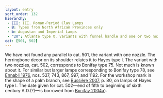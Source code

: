 ```yaml
---
layout: entry
sort_order: 132
hierarchy:
 - III: III. Roman-Period Clay Lamps
 - B: Types from North African Provinces only
 - b: Augustan and Imperial Lamps
 - "28": Atlante type X, variants with funnel handle and one or two nozzles
cat: [501, 502]
---
```


We have not found any parallel to cat. 501, the variant with one nozzle. The herringbone decor on its shoulder relates it to Hayes type I. The variant with two nozzles, cat. 502, corresponds to Bonifay type 75. Not much is known about it. For similar but larger lamps corresponding to Bonifay type 78, see <a href='../../bibliography/#ennabli-1976'>Ennabli 1976</a>, nos. 537, 743, 867, 997, and 1192. For the workshop mark in the shape of a palm branch, see <a href='../../bibliography/#bussiere-2007'>Bussière 2007</a>, p. 80, on lamps of Hayes type I. The date given for cat. 502—end of fifth to beginning of sixth century A.D.(?)—is borrowed from <a href='../../bibliography/#bonifay-2004a'>Bonifay 2004a</a>).
